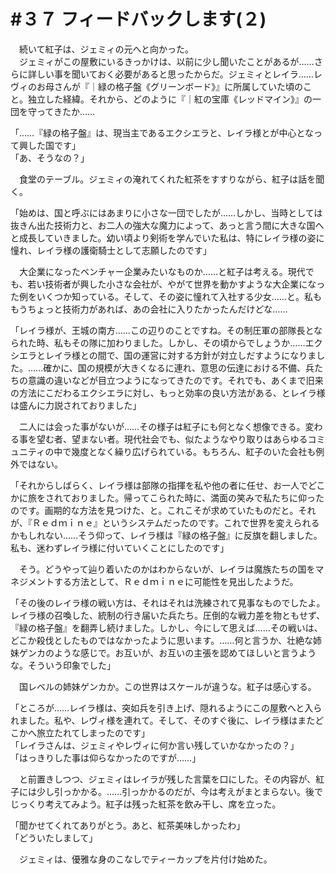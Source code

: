 # #３７ フィードバックします(２)

　続いて紅子は、ジェミィの元へと向かった。  
　ジェミィがこの屋敷にいるきっかけは、以前に少し聞いたことがあるが……さらに詳しい事を聞いておく必要があると思ったからだ。ジェミィとレイラ……レヴィのお母さんが『｜緑の格子盤《グリーンボード》』に所属していた頃のこと。独立した経緯。それから、どのように『｜紅の宝庫《レッドマイン》』の一団を守ってきたか……

「……『緑の格子盤』は、現当主であるエクシエラと、レイラ様とが中心となって興した国です」  
「あ、そうなの？」

　食堂のテーブル。ジェミィの淹れてくれた紅茶をすすりながら、紅子は話を聞く。

「始めは、国と呼ぶにはあまりに小さな一団でしたが……しかし、当時としては抜きん出た技術力と、お二人の強大な魔力によって、あっと言う間に大きな国へと成長していきました。幼い頃より剣術を学んでいた私は、特にレイラ様の姿に憧れ、レイラ様の護衛騎士として志願したのです」

　大企業になったベンチャー企業みたいなものか……と紅子は考える。現代でも、若い技術者が興した小さな会社が、やがて世界を動かすような大企業になった例をいくつか知っている。そして、その姿に憧れて入社する少女……と。私ももうちょっと技術力があれば、あの会社に入りたかったんだけどな……

「レイラ様が、王城の南方……この辺りのことですね。その制圧軍の部隊長となられた時、私もその隊に加わりました。しかし、その頃からでしょうか……エクシエラとレイラ様との間で、国の運営に対する方針が対立しだすようになりました。……確かに、国の規模が大きくなるに連れ、意思の伝達における不備、兵たちの意識の違いなどが目立つようになってきたのです。それでも、あくまで旧来の方法にこだわるエクシエラに対し、もっと効率の良い方法がある、とレイラ様は盛んに力説されておりました」

　二人には会った事がないが……その様子は紅子にも何となく想像できる。変わる事を望む者、望まない者。現代社会でも、似たようなやり取りはあらゆるコミュニティの中で幾度となく繰り広げられている。もちろん、紅子のいた会社も例外ではない。

「それからしばらく、レイラ様は部隊の指揮を私や他の者に任せ、お一人でどこかに旅をされておりました。帰ってこられた時に、満面の笑みで私たちに仰ったのです。画期的な方法を見つけた、と。これこそが求めていたものだと。それが、『Ｒｅｄｍｉｎｅ』というシステムだったのです。これで世界を変えられるかもしれない……そう仰って、レイラ様は『緑の格子盤』に反旗を翻しました。私も、迷わずレイラ様に付いていくことにしたのです」

　そう。どうやって辿り着いたのかはわからないが、レイラは魔族たちの国をマネジメントする方法として、Ｒｅｄｍｉｎｅに可能性を見出したようだ。

「その後のレイラ様の戦い方は、それはそれは洗練されて見事なものでしたよ。レイラ様の召喚した、統制の行き届いた兵たち。圧倒的な戦力差を物ともせず、『緑の格子盤』を翻弄し続けました。しかし、今にして思えば……その戦いは、どこか殺伐としたものではなかったように思います。……何と言うか、壮絶な姉妹ゲンカのような感じで。お互いが、お互いの主張を認めてほしいと言うような。そういう印象でした」

　国レベルの姉妹ゲンカか。この世界はスケールが違うな。紅子は感心する。

「ところが……レイラ様は、突如兵を引き上げ、隠れるようにこの屋敷へと入られました。私や、レヴィ様を連れて。そして、そのすぐ後に、レイラ様はまたどこかへ旅立たれてしまったのです」  
「レイラさんは、ジェミィやレヴィに何か言い残していかなかったの？」  
「はっきりした事は仰らなかったのですが……」

　と前置きしつつ、ジェミィはレイラが残した言葉を口にした。その内容が、紅子には少し引っかかる。……引っかかるのだが、今は考えがまとまらない。後でじっくり考えてみよう。紅子は残った紅茶を飲み干し、席を立った。

「聞かせてくれてありがとう。あと、紅茶美味しかったわ」  
「どういたしまして」

　ジェミィは、優雅な身のこなしでティーカップを片付け始めた。
